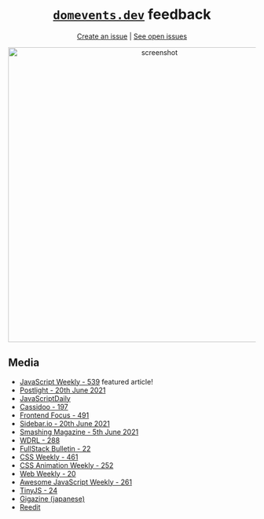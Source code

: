 <div align="center">

# [`domevents.dev`](https://domevents.dev) feedback

[Create an issue](https://github.com/alexreardon/domevents-feedback/issues/new/choose) | [See open issues](https://github.com/alexreardon/domevents-feedback/issues)

<img width="600" alt="screenshot" src="https://user-images.githubusercontent.com/2182637/97559325-63803b80-1a31-11eb-8e8a-839bfa7f12de.png">

</div>

## Media

- [JavaScript Weekly - 539](https://javascriptweekly.com/issues/539) featured article!
- [Postlight - 20th June 2021](https://mailchi.mp/postlight/our-commitment-to-voter-rights-1105990)
- [JavaScriptDaily](https://twitter.com/JavaScriptDaily/status/1395053387448819712)
- [Cassidoo - 197](https://buttondown.email/cassidoo/archive/dont-be-afraid-if-you-dont-exercise-your-rights/)
- [Frontend Focus - 491](https://frontendfoc.us/issues/491)
- [Sidebar.io - 20th June 2021](https://sidebar.io/date/2021-05-20)
- [Smashing Magazine - 5th June 2021](https://twitter.com/smashingmag/status/1400858869837045763)
- [WDRL - 288](https://wdrl.info/archive/288)
- [FullStack Bulletin - 22](https://us15.campaign-archive.com/?u=b015626aa6028495fe77c75ea&id=01946ab375)
- [CSS Weekly - 461](https://css-weekly.com/issue-461/)
- [CSS Animation Weekly - 252](http://weekly.cssanimation.rocks/issues/css-animation-weekly-252-617025)
- [Web Weekly - 20](https://www.stefanjudis.com/blog/web-weekly-20/)
- [Awesome JavaScript Weekly - 261](https://js.libhunt.com/newsletter/261)
- [TinyJS - 24](https://buttondown.email/tinyjs/archive/tinyjs-24/)
- [Gigazine (japanese)](https://gigazine.net/news/20210603-explore-dom-events-javascript/)
- [Reedit](https://www.reddit.com/r/webdev/comments/nevcmm/domeventsdev_a_visualiser_to_help_people_learn/)